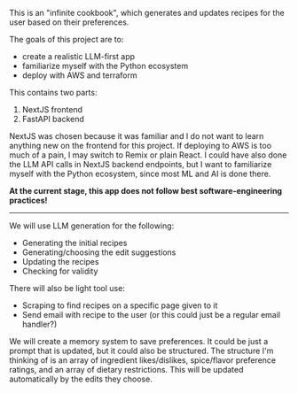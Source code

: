 This is an "infinite cookbook", which generates and updates recipes for the user based on their preferences.

The goals of this project are to:
* create a realistic LLM-first app
* familiarize myself with the Python ecosystem
* deploy with AWS and terraform

This contains two parts:
1. NextJS frontend
2. FastAPI backend

NextJS was chosen because it was familiar and I do not want to learn anything new on the frontend for this project.  If deploying to AWS is too much of a pain, I may switch to Remix or plain React.  I could have also done the LLM API calls in NextJS backend endpoints, but I want to familiarize myself with the Python ecosystem, since most ML and AI is done there.

**At the current stage, this app does not follow best software-engineering practices!**

---

We will use LLM generation for the following:
* Generating the initial recipes
* Generating/choosing the edit suggestions
* Updating the recipes
* Checking for validity

There will also be light tool use:
* Scraping to find recipes on a specific page given to it
* Send email with recipe to the user (or this could just be a regular email handler?)

We will create a memory system to save preferences.  It could be just a prompt that is updated, but it could also be structured.  The structure I'm thinking of is an array of ingredient likes/dislikes, spice/flavor preference ratings, and an array of dietary restrictions.  This will be updated automatically by the edits they choose.
